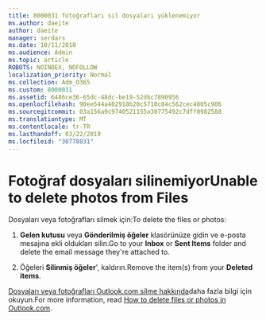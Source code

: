 ```yaml
---
title: 8000031 fotoğrafları sil dosyaları yüklenemiyor
ms.author: daeite
author: daeite
manager: serdars
ms.date: 10/11/2018
ms.audience: Admin
ms.topic: article
ROBOTS: NOINDEX, NOFOLLOW
localization_priority: Normal
ms.collection: Adm_O365
ms.custom: 8000031
ms.assetid: 6486ce36-65dc-48dc-be19-52d6c7890956
ms.openlocfilehash: 90ee544a402918b20c5710c84c562cec4805c906
ms.sourcegitcommit: 03a156a9c9740521155a30775492c7dff0982588
ms.translationtype: MT
ms.contentlocale: tr-TR
ms.lasthandoff: 03/22/2019
ms.locfileid: "30778831"
---
```

# <a name="unable-to-delete-photos-from-files"></a><span data-ttu-id="eb1fa-102">Fotoğraf dosyaları silinemiyor</span><span class="sxs-lookup"><span data-stu-id="eb1fa-102">Unable to delete photos from Files</span></span>

<span data-ttu-id="eb1fa-103">Dosyaları veya fotoğrafları silmek için:</span><span class="sxs-lookup"><span data-stu-id="eb1fa-103">To delete the files or photos:</span></span>
  
1. <span data-ttu-id="eb1fa-104">**Gelen kutusu** veya **Gönderilmiş öğeler** klasörünüze gidin ve e-posta mesajına ekli oldukları silin.</span><span class="sxs-lookup"><span data-stu-id="eb1fa-104">Go to your **Inbox** or **Sent Items** folder and delete the email message they're attached to.</span></span> 
    
2. <span data-ttu-id="eb1fa-105">Öğeleri **Silinmiş öğeler**', kaldırın.</span><span class="sxs-lookup"><span data-stu-id="eb1fa-105">Remove the item(s) from your **Deleted items**.</span></span> 
    
<span data-ttu-id="eb1fa-106">[Dosyaları veya fotoğrafları Outlook.com silme hakkında](https://support.office.com/article/bae0531f-040f-4c42-90b9-786ca718c16d.aspx)daha fazla bilgi için okuyun.</span><span class="sxs-lookup"><span data-stu-id="eb1fa-106">For more information, read [How to delete files or photos in Outlook.com](https://support.office.com/article/bae0531f-040f-4c42-90b9-786ca718c16d.aspx).</span></span>
  

